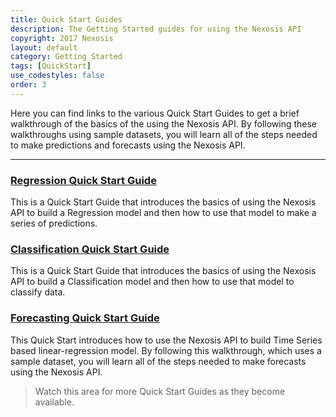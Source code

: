 ```yaml
---
title: Quick Start Guides
description: The Getting Started guides for using the Nexosis API
copyright: 2017 Nexosis 
layout: default
category: Getting Started
tags: [QuickStart]
use_codestyles: false
order: 3
---
```


Here you can find links to the various Quick Start Guides to get a brief walkthrough of the basics of the using the Nexosis API.  By following these walkthroughs using sample datasets, you will learn all of the steps needed to make predictions and forecasts using the Nexosis API.

------
### [Regression Quick Start Guide](quickstartguidepredict)
This is a Quick Start Guide that introduces the basics of using the Nexosis API to build a Regression model and then how to use that model to make a series of predictions.

### [Classification Quick Start Guide](quickstartguideclassification)
This is a Quick Start Guide that introduces the basics of using the Nexosis API to build a Classification model and then how to use that model to classify data.

### [Forecasting Quick Start Guide](quickstartguideforecast)
This Quick Start introduces how to use the Nexosis API to build Time Series based linear-regression model. By following this walkthrough, which uses a sample dataset, you will learn all of the steps needed to make forecasts using the Nexosis API.

> Watch this area for more Quick Start Guides as they become available.